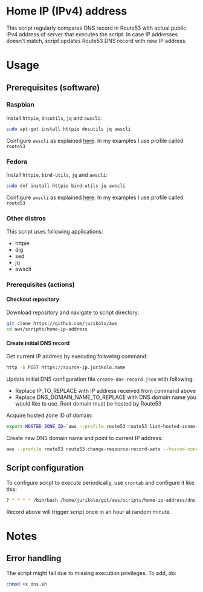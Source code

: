 # Home IP (IPv4) address
This script regularly compares DNS record in Route53 with actual public IPv4 address of server that executes the script.
In case IP addresses doesn't match, script updates Route53 DNS record with new IP address.

# Usage
## Prerequisites (software)
### Raspbian
Install `httpie`, `dnsutils`, `jq` and `awscli`:
```bash
sudo apt-get install httpie dnsutils jq awscli
```

Configure `awscli` as explained [here](https://docs.aws.amazon.com/cli/latest/userguide/cli-configure-profiles.html).
In my examples I use profile called `route53`

### Fedora
Install `httpie`, `bind-utils`, `jq` and `awscli`:
```bash
sudo dnf install httpie bind-utils jq awscli
```

Configure `awscli` as explained [here](https://docs.aws.amazon.com/cli/latest/userguide/cli-configure-profiles.html).
In my examples I use profile called `route53`

### Other distros
This script uses following applications:
* httpie
* dig
* sed
* jq
* awscli

### Prerequisites (actions)
#### Checkout repository
Download repository and navigate to script directory:
```bash
git clone https://github.com/jurikolo/aws
cd aws/scripts/home-ip-address
```

#### Create initial DNS record
Get current IP address by executing following command:
```bash
http -b POST https://source-ip.jurikolo.name
```

Update initial DNS configuration file `create-dns-record.json` with following:
* Replace IP_TO_REPLACE with IP address received from command above
* Replace DNS_DOMAIN_NAME_TO_REPLACE with DNS domain name you would like to use. Root domain must be hosted by Route53

Acquire hosted zone ID of domain:
```bash
export HOSTED_ZONE_ID=`aws --profile route53 route53 list-hosted-zones-by-name --dns-name DNS_NAME_TO_REPLACE | jq -r '.HostedZones[0].Id'`;
```

Create new DNS domain name and point to current IP address:
```bash
aws --profile route53 route53 change-resource-record-sets --hosted-zone-id $HOSTED_ZONE_ID --change-batch file:///home/jurikolo/tmp/home-jurikolo-name-create-route53.json
```

## Script configuration
To configure script to execute periodically, use `crontab` and configure it like this:
```bash
? * * * * /bin/bash /home/jurikolo/git/aws/scripts/home-ip-address/dns.sh
```
Record above will trigger script once in an hour at random minute.

# Notes
## Error handling
The script might fail due to missing execution privileges. To add, do:
```bash
chmod +x dns.sh
```